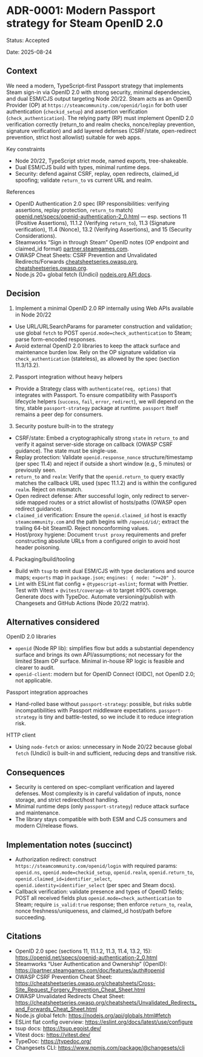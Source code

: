 # ADR-0001: Modern Passport strategy for Steam OpenID 2.0

Status: Accepted

Date: 2025-08-24

## Context

We need a modern, TypeScript-first Passport strategy that implements Steam sign-in via OpenID 2.0 with strong security, minimal dependencies, and dual ESM/CJS output targeting Node 20/22. Steam acts as an OpenID Provider (OP) at `https://steamcommunity.com/openid/login` for both user authentication (`checkid_setup`) and assertion verification (`check_authentication`). The relying party (RP) must implement OpenID 2.0 verification correctly (return_to and realm checks, nonce/replay prevention, signature verification) and add layered defenses (CSRF/state, open-redirect prevention, strict host allowlist) suitable for web apps.

Key constraints
- Node 20/22, TypeScript strict mode, named exports, tree-shakeable.
- Dual ESM/CJS build with types, minimal runtime deps.
- Security: defend against CSRF, replay, open redirects, claimed_id spoofing; validate `return_to` vs current URL and realm.

References
- OpenID Authentication 2.0 spec (RP responsibilities: verifying assertions, replay protection, `return_to` match) [openid.net/specs/openid-authentication-2_0.html](https://openid.net/specs/openid-authentication-2_0.html) — esp. sections 11 (Positive Assertions), 11.1.2 (Verifying `return_to`), 11.3 (Signature verification), 11.4 (Nonce), 13.2 (Verifying Assertions), and 15 (Security Considerations).
- Steamworks “Sign in through Steam” OpenID notes (OP endpoint and claimed_id format) [partner.steamgames.com](https://partner.steamgames.com/doc/features/auth#openid).
- OWASP Cheat Sheets: CSRF Prevention and Unvalidated Redirects/Forwards [cheatsheetseries.owasp.org](https://cheatsheetseries.owasp.org/cheatsheets/Cross-Site_Request_Forgery_Prevention_Cheat_Sheet.html), [cheatsheetseries.owasp.org](https://cheatsheetseries.owasp.org/cheatsheets/Unvalidated_Redirects_and_Forwards_Cheat_Sheet.html).
- Node.js 20+ global fetch (Undici) [nodejs.org API docs](https://nodejs.org/api/globals.html#fetch).

## Decision

1) Implement a minimal OpenID 2.0 RP internally using Web APIs available in Node 20/22
- Use URL/URLSearchParams for parameter construction and validation; use global `fetch` to POST `openid.mode=check_authentication` to Steam; parse form-encoded responses.
- Avoid external OpenID 2.0 libraries to keep the attack surface and maintenance burden low. Rely on the OP signature validation via `check_authentication` (stateless), as allowed by the spec (section 11.3/13.2).

2) Passport integration without heavy helpers
- Provide a Strategy class with `authenticate(req, options)` that integrates with Passport. To ensure compatibility with Passport’s lifecycle helpers (`success`, `fail`, `error`, `redirect`), we will depend on the tiny, stable `passport-strategy` package at runtime. `passport` itself remains a peer dep for consumers.

3) Security posture built-in to the strategy
- CSRF/state: Embed a cryptographically strong `state` in `return_to` and verify it against server-side storage on callback (OWASP CSRF guidance). The state must be single-use.
- Replay protection: Validate `openid.response_nonce` structure/timestamp (per spec 11.4) and reject if outside a short window (e.g., 5 minutes) or previously seen.
- `return_to` and `realm`: Verify that the `openid.return_to` query exactly matches the callback URL used (spec 11.1.2) and is within the configured `realm`. Reject on mismatch.
- Open redirect defense: After successful login, only redirect to server-side mapped routes or a strict allowlist of hosts/paths (OWASP open redirect guidance).
- `claimed_id` verification: Ensure the `openid.claimed_id` host is exactly `steamcommunity.com` and the path begins with `/openid/id/`; extract the trailing 64-bit SteamID. Reject nonconforming values.
- Host/proxy hygiene: Document `trust proxy` requirements and prefer constructing absolute URLs from a configured origin to avoid host header poisoning.

4) Packaging/build/tooling
- Build with `tsup` to emit dual ESM/CJS with type declarations and source maps; `exports` map in `package.json`; `engines: { node: ">=20" }`.
- Lint with ESLint flat config + `@typescript-eslint`; format with Prettier. Test with Vitest + `@vitest/coverage-v8` to target ≥90% coverage. Generate docs with TypeDoc. Automate versioning/publish with Changesets and GitHub Actions (Node 20/22 matrix).

## Alternatives considered

OpenID 2.0 libraries
- `openid` (Node RP lib): simplifies flow but adds a substantial dependency surface and brings its own API/assumptions; not necessary for the limited Steam OP surface. Minimal in-house RP logic is feasible and clearer to audit.
- `openid-client`: modern but for OpenID Connect (OIDC), not OpenID 2.0; not applicable.

Passport integration approaches
- Hand-rolled base without `passport-strategy`: possible, but risks subtle incompatibilities with Passport middleware expectations. `passport-strategy` is tiny and battle-tested, so we include it to reduce integration risk.

HTTP client
- Using `node-fetch` or axios: unnecessary in Node 20/22 because global `fetch` (Undici) is built-in and sufficient, reducing deps and transitive risk.

## Consequences

- Security is centered on spec-compliant verification and layered defenses. Most complexity is in careful validation of inputs, nonce storage, and strict redirect/host handling.
- Minimal runtime deps (only `passport-strategy`) reduce attack surface and maintenance.
- The library stays compatible with both ESM and CJS consumers and modern CI/release flows.

## Implementation notes (succinct)

- Authorization redirect: construct `https://steamcommunity.com/openid/login` with required params: `openid.ns`, `openid.mode=checkid_setup`, `openid.realm`, `openid.return_to`, `openid.claimed_id=identifier_select`, `openid.identity=identifier_select` (per spec and Steam docs).
- Callback verification: validate presence and types of OpenID fields; POST all received fields plus `openid.mode=check_authentication` to Steam; require `is_valid:true` response; then enforce `return_to`, `realm`, nonce freshness/uniqueness, and claimed_id host/path before succeeding.

## Citations

- OpenID 2.0 spec (sections 11, 11.1.2, 11.3, 11.4, 13.2, 15): https://openid.net/specs/openid-authentication-2_0.html
- Steamworks “User Authentication and Ownership” (OpenID): https://partner.steamgames.com/doc/features/auth#openid
- OWASP CSRF Prevention Cheat Sheet: https://cheatsheetseries.owasp.org/cheatsheets/Cross-Site_Request_Forgery_Prevention_Cheat_Sheet.html
- OWASP Unvalidated Redirects Cheat Sheet: https://cheatsheetseries.owasp.org/cheatsheets/Unvalidated_Redirects_and_Forwards_Cheat_Sheet.html
- Node.js global fetch: https://nodejs.org/api/globals.html#fetch
- ESLint flat config overview: https://eslint.org/docs/latest/use/configure
- tsup docs: https://tsup.egoist.dev/
- Vitest docs: https://vitest.dev/
- TypeDoc: https://typedoc.org/
- Changesets CLI: https://www.npmjs.com/package/@changesets/cli
